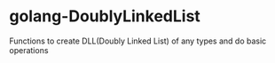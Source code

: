# golang-DoublyLinkedList
Functions to create DLL(Doubly Linked List) of any types and do basic operations
